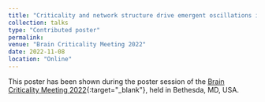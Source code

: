 ```yaml
---
title: "Criticality and network structure drive emergent oscillations in a stochastic whole-brain model"
collection: talks
type: "Contributed poster"
permalink:
venue: "Brain Criticality Meeting 2022"
date: 2022-11-08
location: "Online"
---
```


This poster has been shown during the poster session of the [Brain Criticality Meeting 2022](https://braincriticality.org/){:target="_blank"}<!--_-->, held in Bethesda, MD, USA.
